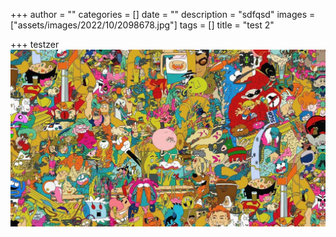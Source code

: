 +++
author = ""
categories = []
date = ""
description = "sdfqsd"
images = ["assets/images/2022/10/2098678.jpg"]
tags = []
title = "test 2"

+++
testzer![](assets/images/2022/10/2098678.jpg)